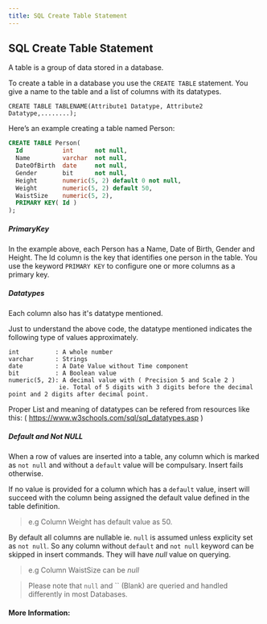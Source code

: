 ```yaml
---
title: SQL Create Table Statement
---
```

## SQL Create Table Statement

<!-- The article goes here, in GitHub-flavored Markdown. Feel free to add YouTube videos, images, and CodePen/JSBin embeds  -->

A table is a group of data stored in a database.

To create a table in a database you use the `CREATE TABLE` statement. You give a name to the table and a list of columns with its datatypes.

```
CREATE TABLE TABLENAME(Attribute1 Datatype, Attribute2 Datatype,........);
```

Here’s an example creating a table named Person:
```sql
CREATE TABLE Person(
  Id           int      not null,
  Name         varchar  not null,
  DateOfBirth  date     not null,
  Gender       bit      not null,
  Height       numeric(5, 2) default 0 not null, 
  Weight       numeric(5, 2) default 50,
  WaistSize    numeric(5, 2),
  PRIMARY KEY( Id )
);
```

##### PrimaryKey
In the example above, each Person has a Name, Date of Birth,  Gender and Height. The Id column is the key that identifies one person in the table. You use the keyword `PRIMARY KEY` to configure one or more columns as a primary key.

##### Datatypes
Each column also has it's datatype mentioned. 

Just to understand the above code, the datatype mentioned indicates the following type of values approximately. 
```
int          : A whole number
varchar      : Strings
date         : A Date Value without Time component
bit          : A Boolean value
numeric(5, 2): A decimal value with ( Precision 5 and Scale 2 ) 
              ie. Total of 5 digits with 3 digits before the decimal point and 2 digits after decimal point.
```
Proper List and meaning of datatypes can be refered from resources like this: ( https://www.w3schools.com/sql/sql_datatypes.asp )

##### Default and Not NULL
When a row of values are inserted into a table, any column which is marked as `not null` and without a `default` value will be compulsary. Insert fails otherwise.

If no value is provided for a column which has a `default` value, insert will succeed with the column being assigned the default value defined in the table definition.
>e.g Column Weight  has default value as 50.

By default all columns are nullable ie. `null` is assumed unless explicity set as `not null`. So any column without `default` and `not null` keyword can be skipped in insert commands. They will have *null* value on querying. 
>e.g Column WaistSize  can be *null*

>Please note that `null` and `` (Blank) are queried and handled differently in most Databases.


#### More Information:
<!-- Please add any articles you think might be helpful to read before writing the article -->



